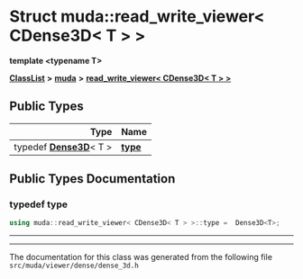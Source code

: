 

# Struct muda::read\_write\_viewer&lt; CDense3D&lt; T &gt; &gt;

**template &lt;typename T&gt;**



[**ClassList**](annotated.md) **>** [**muda**](namespacemuda.md) **>** [**read\_write\_viewer&lt; CDense3D&lt; T &gt; &gt;**](structmuda_1_1read__write__viewer_3_01_c_dense3_d_3_01_t_01_4_01_4.md)






















## Public Types

| Type | Name |
| ---: | :--- |
| typedef [**Dense3D**](classmuda_1_1_dense3_d_base.md)&lt; T &gt; | [**type**](#typedef-type)  <br> |
















































## Public Types Documentation




### typedef type 

```C++
using muda::read_write_viewer< CDense3D< T > >::type =  Dense3D<T>;
```




<hr>

------------------------------
The documentation for this class was generated from the following file `src/muda/viewer/dense/dense_3d.h`

